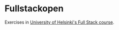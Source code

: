 # Fullstackopen
Exercises in [University of Helsinki's Full Stack course](https://fullstackopen.com/en/). 

